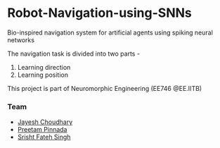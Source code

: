 # Robot-Navigation-using-SNNs
Bio-inspired navigation system for artificial agents using spiking neural networks

The navigation task is divided into two parts - 
1. Learning direction
2. Learning position 

This project is part of Neuromorphic Engineering (EE746 @EE.IITB)

### Team
* [Jayesh Choudhary](https://github.com/Jayesh2000)
* [Preetam Pinnada](https://github.com/preetam25)
* [Srisht Fateh Singh](https://github.com/fateh321)
